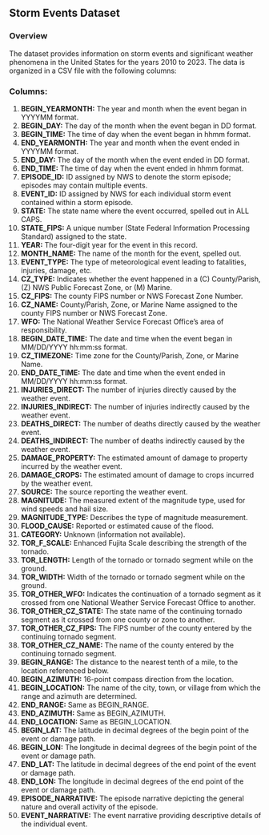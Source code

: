 ## Storm Events Dataset

### Overview

The dataset provides information on storm events and significant weather phenomena in the United States for the years 2010 to 2023. The data is organized in a CSV file with the following columns:

### Columns:

1. **BEGIN_YEARMONTH:** The year and month when the event began in YYYYMM format.
2. **BEGIN_DAY:** The day of the month when the event began in DD format.
3. **BEGIN_TIME:** The time of day when the event began in hhmm format.
4. **END_YEARMONTH:** The year and month when the event ended in YYYYMM format.
5. **END_DAY:** The day of the month when the event ended in DD format.
6. **END_TIME:** The time of day when the event ended in hhmm format.
7. **EPISODE_ID:** ID assigned by NWS to denote the storm episode; episodes may contain multiple events.
8. **EVENT_ID:** ID assigned by NWS for each individual storm event contained within a storm episode.
9. **STATE:** The state name where the event occurred, spelled out in ALL CAPS.
10. **STATE_FIPS:** A unique number (State Federal Information Processing Standard) assigned to the state.
11. **YEAR:** The four-digit year for the event in this record.
12. **MONTH_NAME:** The name of the month for the event, spelled out.
13. **EVENT_TYPE:** The type of meteorological event leading to fatalities, injuries, damage, etc.
14. **CZ_TYPE:** Indicates whether the event happened in a (C) County/Parish, (Z) NWS Public Forecast Zone, or (M) Marine.
15. **CZ_FIPS:** The county FIPS number or NWS Forecast Zone Number.
16. **CZ_NAME:** County/Parish, Zone, or Marine Name assigned to the county FIPS number or NWS Forecast Zone.
17. **WFO:** The National Weather Service Forecast Office’s area of responsibility.
18. **BEGIN_DATE_TIME:** The date and time when the event began in MM/DD/YYYY hh:mm:ss format.
19. **CZ_TIMEZONE:** Time zone for the County/Parish, Zone, or Marine Name.
20. **END_DATE_TIME:** The date and time when the event ended in MM/DD/YYYY hh:mm:ss format.
21. **INJURIES_DIRECT:** The number of injuries directly caused by the weather event.
22. **INJURIES_INDIRECT:** The number of injuries indirectly caused by the weather event.
23. **DEATHS_DIRECT:** The number of deaths directly caused by the weather event.
24. **DEATHS_INDIRECT:** The number of deaths indirectly caused by the weather event.
25. **DAMAGE_PROPERTY:** The estimated amount of damage to property incurred by the weather event.
26. **DAMAGE_CROPS:** The estimated amount of damage to crops incurred by the weather event.
27. **SOURCE:** The source reporting the weather event.
28. **MAGNITUDE:** The measured extent of the magnitude type, used for wind speeds and hail size.
29. **MAGNITUDE_TYPE:** Describes the type of magnitude measurement.
30. **FLOOD_CAUSE:** Reported or estimated cause of the flood.
31. **CATEGORY:** Unknown (information not available).
32. **TOR_F_SCALE:** Enhanced Fujita Scale describing the strength of the tornado.
33. **TOR_LENGTH:** Length of the tornado or tornado segment while on the ground.
34. **TOR_WIDTH:** Width of the tornado or tornado segment while on the ground.
35. **TOR_OTHER_WFO:** Indicates the continuation of a tornado segment as it crossed from one National Weather Service Forecast Office to another.
36. **TOR_OTHER_CZ_STATE:** The state name of the continuing tornado segment as it crossed from one county or zone to another.
37. **TOR_OTHER_CZ_FIPS:** The FIPS number of the county entered by the continuing tornado segment.
38. **TOR_OTHER_CZ_NAME:** The name of the county entered by the continuing tornado segment.
39. **BEGIN_RANGE:** The distance to the nearest tenth of a mile, to the location referenced below.
40. **BEGIN_AZIMUTH:** 16-point compass direction from the location.
41. **BEGIN_LOCATION:** The name of the city, town, or village from which the range and azimuth are determined.
42. **END_RANGE:** Same as BEGIN_RANGE.
43. **END_AZIMUTH:** Same as BEGIN_AZIMUTH.
44. **END_LOCATION:** Same as BEGIN_LOCATION.
45. **BEGIN_LAT:** The latitude in decimal degrees of the begin point of the event or damage path.
46. **BEGIN_LON:** The longitude in decimal degrees of the begin point of the event or damage path.
47. **END_LAT:** The latitude in decimal degrees of the end point of the event or damage path.
48. **END_LON:** The longitude in decimal degrees of the end point of the event or damage path.
49. **EPISODE_NARRATIVE:** The episode narrative depicting the general nature and overall activity of the episode.
50. **EVENT_NARRATIVE:** The event narrative providing descriptive details of the individual event.

